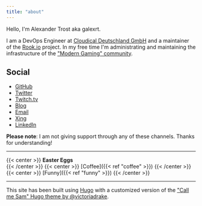 ```yaml
---
title: "about"
---
```


Hello, I'm Alexander Trost aka galexrt.

I am a DevOps Engineer at [Cloudical Deutschland GmbH](https://cloudical.io/) and a maintainer of the [Rook.io](https://rook.io/) project.
In my free time I'm administrating and maintaining the infrastructure of the ["Modern Gaming" community](https://modern-gaming.net/).

## Social

* [GitHub](https://github.com/galexrt)
* [Twitter](https://twitter.com/galexrt)
* [Twitch.tv](https://twitch.tv/galexrt)
* [Blog](https://edenmal.moe/)
* [Email](mailto:galexrt@googlemail.com)
* [Xing](https://www.xing.com/profile/Alexander_Trost18/cv)
* [LinkedIn](https://www.linkedin.com/in/alexander-trost/)

**Please note**: I am not giving support through any of these channels. Thanks for understanding!

***

{{< center >}}
**Easter Eggs**<br>
{{< /center >}}
{{< center >}}
[Coffee]({{< ref "coffee" >}})
{{< /center >}}
{{< center >}}
[Funny]({{< ref "funny" >}})
{{< /center >}}

***

This site has been built using [Hugo](https://gohugo.io/) with a customized version of the ["Call me Sam" Hugo theme by @victoriadrake](https://github.com/victoriadrake/hugo-theme-sam).
